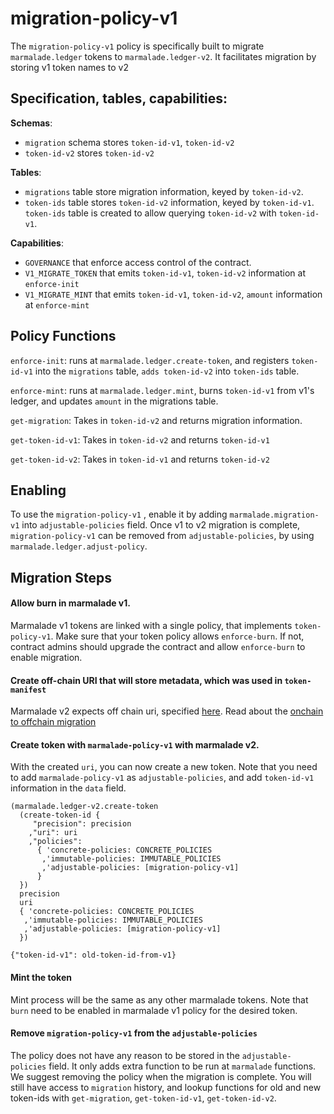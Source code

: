 # migration-policy-v1

The `migration-policy-v1` policy is specifically built to migrate `marmalade.ledger` tokens to `marmalade.ledger-v2`. It facilitates migration by storing v1 token names to v2

## Specification, tables, capabilities:

**Schemas**:

- `migration` schema stores `token-id-v1`, `token-id-v2`
- `token-id-v2` stores `token-id-v2`

**Tables**:

- `migrations` table store migration information, keyed by `token-id-v2`.
- `token-ids` table stores `token-id-v2` information, keyed by `token-id-v1`. `token-ids` table is created to allow querying `token-id-v2` with `token-id-v1`.

**Capabilities**:

- `GOVERNANCE` that enforce access control of the contract.
- `V1_MIGRATE_TOKEN` that emits `token-id-v1`, `token-id-v2` information at `enforce-init`
- `V1_MIGRATE_MINT` that emits `token-id-v1`, `token-id-v2`, `amount` information at `enforce-mint`

## Policy Functions

`enforce-init`: runs at `marmalade.ledger.create-token`, and registers `token-id-v1` into the `migrations` table, `adds token-id-v2` into `token-ids` table.

`enforce-mint`: runs at `marmalade.ledger.mint`, burns `token-id-v1` from v1's ledger, and updates `amount` in the migrations table.

`get-migration`: Takes in `token-id-v2` and returns migration information.

`get-token-id-v1`: Takes in `token-id-v2` and returns `token-id-v1`

`get-token-id-v2`: Takes in `token-id-v1` and returns `token-id-v2`

## Enabling

To use the `migration-policy-v1` , enable it by adding `marmalade.migration-v1` into `adjustable-policies` field.
Once v1 to v2 migration is complete, `migration-policy-v1` can be removed from `adjustable-policies`, by using `marmalade.ledger.adjust-policy`.

## Migration Steps

#### Allow burn in marmalade v1.

Marmalade v1 tokens are linked with a single policy, that implements `token-policy-v1`. Make sure that your token policy allows `enforce-burn`. If not, contract admins should upgrade the contract and allow `enforce-burn` to enable migration.

#### Create off-chain URI that will store metadata, which was used in `token-manifest`

Marmalade v2 expects off chain uri, specified [here](../../README.md#using-policies). Read about the [onchain to offchain migration](../../migration.md#onchain-manifest-to-offchain-uri)

#### Create token with `marmalade-policy-v1` with marmalade v2.

With the created `uri`, you can now create a new token. Note that you need to add `marmalade-policy-v1` as `adjustable-policies`, and add `token-id-v1` information in the `data` field.

```
(marmalade.ledger-v2.create-token
  (create-token-id {
     "precision": precision
    ,"uri": uri
    ,"policies":
      { 'concrete-policies: CONCRETE_POLICIES
       ,'immutable-policies: IMMUTABLE_POLICIES
       ,'adjustable-policies: [migration-policy-v1]
      }
  })
  precision
  uri
  { 'concrete-policies: CONCRETE_POLICIES
   ,'immutable-policies: IMMUTABLE_POLICIES
   ,'adjustable-policies: [migration-policy-v1]
  })
```

```
{"token-id-v1": old-token-id-from-v1}
```

#### Mint the token

Mint process will be the same as any other marmalade tokens. Note that `burn` need to be enabled in marmalade v1 policy for the desired token.

#### Remove `migration-policy-v1` from the `adjustable-policies`

The policy does not have any reason to be stored in the `adjustable-policies` field. It only adds extra function to be run at `marmalade` functions. We suggest removing the policy when the migration is complete.
You will still have access to `migration` history, and lookup functions for old and new token-ids with `get-migration`, `get-token-id-v1`, `get-token-id-v2`.
